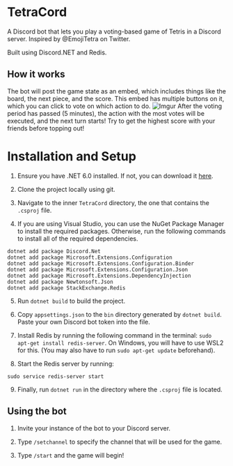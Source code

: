# TetraCord

A Discord bot that lets you play a voting-based game of Tetris in a Discord server.
Inspired by @EmojiTetra on Twitter.

Built using Discord.NET and Redis.

## How it works

The bot will post the game state as an embed, which includes things like the board, the next piece, and the score. This embed has multiple buttons on it, which you can click to vote on which action to do.
![Imgur](https://i.imgur.com/vfeSdkq.png|400)
After the voting period has passed (5 minutes), the action with the most votes will be executed, and the next turn starts! Try to get the highest score with your friends before topping out!

# Installation and Setup

1. Ensure you have .NET 6.0 installed. If not, you can download it [here](https://dotnet.microsoft.com/en-us/download).

2. Clone the project locally using git.

3. Navigate to the inner `TetraCord` directory, the one that contains the `.csproj` file.

4. If you are using Visual Studio, you can use the NuGet Package Manager to install the required packages. Otherwise, run the following commands to install all of the required dependencies.

```
dotnet add package Discord.Net
dotnet add package Microsoft.Extensions.Configuration
dotnet add package Microsoft.Extensions.Configuration.Binder
dotnet add package Microsoft.Extensions.Configuration.Json
dotnet add package Microsoft.Extensions.DependencyInjection
dotnet add package Newtonsoft.Json
dotnet add package StackExchange.Redis
```

5. Run `dotnet build` to build the project.

6. Copy `appsettings.json` to the `bin` directory generated by `dotnet build`.
   Paste your own Discord bot token into the file.

7. Install Redis by running the following command in the terminal: `sudo apt-get install redis-server`. On Windows, you will have to use WSL2 for this. (You may also have to run `sudo apt-get update` beforehand).

8. Start the Redis server by running:

```
sudo service redis-server start
```

9. Finally, run `dotnet run` in the directory where the `.csproj` file is located.

## Using the bot

1. Invite your instance of the bot to your Discord server.

2. Type `/setchannel` to specify the channel that will be used for the game.

3. Type `/start` and the game will begin!
